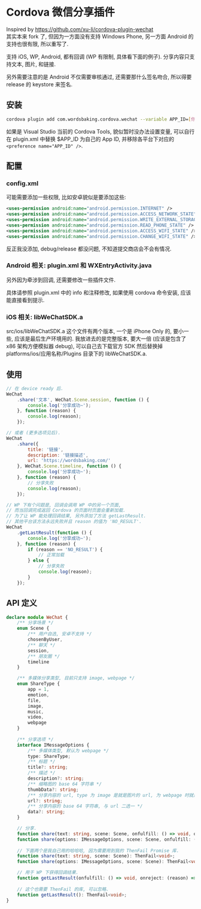 ﻿# Cordova 微信分享插件

Inspired by https://github.com/xu-li/cordova-plugin-wechat  
其实本来 fork 了, 但因为一方面没有支持 Windows Phone, 另一方面 Android 的支持也很有限, 所以重写了.

支持 iOS, WP, Android, 都有回调 (WP 有限制, 具体看下面的例子). 分享内容只支持文本, 图片, 和链接.

另外需要注意的是 Android 不仅需要审核通过, 还需要那什么签名吻合, 所以得要 release 的 keystore 来签名.

## 安装

```sh
cordova plugin add com.wordsbaking.cordova.wechat --variable APP_ID=[你的APPID]
```

如果是 Visual Studio 当前的 Cordova Tools, 貌似暂时没办法设置变量, 可以自行在 plugin.xml 中替换
$APP_ID 为自己的 App ID, 并移除各平台下对应的 `<preference name="APP_ID" />`.

## 配置

### config.xml

可能需要添加一些权限, 比如安卓貌似是要添加这些:

```xml
<uses-permission android:name="android.permission.INTERNET" />
<uses-permission android:name="android.permission.ACCESS_NETWORK_STATE" />
<uses-permission android:name="android.permission.WRITE_EXTERNAL_STORAGE" />
<uses-permission android:name="android.permission.READ_PHONE_STATE" />
<uses-permission android:name="android.permission.ACCESS_WIFI_STATE" />
<uses-permission android:name="android.permission.CHANGE_WIFI_STATE" />
```

反正我没添加, debug/release 都没问题, 不知道提交商店会不会有情况.

### Android 相关: plugin.xml 和 WXEntryActivity.java

另外因为牵涉到回调, 还需要修改一些插件文件.

具体请参照 plugin.xml 中的 info 和注释修改, 如果使用 cordova 命令安装, 应该能直接看到提示.

### iOS 相关: libWeChatSDK.a

src/ios/libWeChatSDK.a 这个文件有两个版本, 一个是 iPhone Only 的, 要小一些, 应该是最后生产环境用的.
我放进去的是完整版本, 要大一倍 (应该是包含了 x86 架构方便模拟器 debug), 可以自己去下载官方 SDK
然后替换掉 platforms/ios/应用名称/Plugins 目录下的 libWeChatSDK.a.

## 使用

```javascript
// 在 device ready 后.
WeChat
    .share('文本', WeChat.Scene.session, function () {
        console.log('分享成功~');
    }, function (reason) {
        console.log(reason);
    });

// 或者 (更多选项见后).
WeChat
    .share({
        title: '链接',
        description: '链接描述',
        url: 'https://wordsbaking.com/'
    }, WeChat.Scene.timeline, function () {
        console.log('分享成功~');
    }, function (reason) {
        // 分享失败
        console.log(reason);
    });

// WP 下有个问题是, 回调会调用 WP 中的另一个页面,
// 而当回调完成返回 Cordova 的页面时页面会重新加载.
// 为了让 WP 能处理回调结果, 另外添加了方法 getLastResult.
// 其他平台该方法永远失败并且 reason 的值为 'NO_RESULT'.
WeChat
    .getLastResult(function () {
        console.log('分享成功~');
    }, function (reason) {
        if (reason == 'NO_RESULT') {
            // 正常加载
        } else {
            // 分享失败
            console.log(reason);
        }
    });
```

## API 定义

```typescript
declare module WeChat {
    /** 分享场景 */
    enum Scene {
        /** 用户自选, 安卓不支持 */
        chosenByUser,
        /** 聊天 */
        session,
        /** 朋友圈 */
        timeline
    }

    /** 多媒体分享类型, 目前只支持 image, webpage */
    enum ShareType {
        app = 1,
        emotion,
        file,
        image,
        music,
        video,
        webpage
    }
    
    /** 分享选项 */
    interface IMessageOptions {
        /** 多媒体类型, 默认为 webpage */
        type: ShareType;
        /** 标题 */
        title?: string;
        /** 描述 */
        description?: string;
        /** 缩略图的 base 64 字符串 */
        thumbData?: string;
        /** 分享内容的 url, type 为 image 是就是图片的 url, 为 webpage 时就是链接的 url */
        url?: string;
        /** 分享内容的 base 64 字符串, 与 url 二选一 */
        data?: string;
    }

    // 分享.
    function share(text: string, scene: Scene, onfulfill: () => void, onreject: (reason) => void): void;
    function share(options: IMessageOptions, scene: Scene, onfulfill: () => void, onreject: (reason) => void): void;
    
    // 下面两个是我自己用的哈哈哈, 因为需要用到我的 ThenFail Promise 库.
    function share(text: string, scene: Scene): ThenFail<void>;
    function share(options: IMessageOptions, scene: Scene): ThenFail<void>;

    // 用于 WP 下获得回调结果.
    function getLastResult(onfulfill: () => void, onreject: (reason) => void): void;
    
    // 这个也需要 ThenFail 的库, 可以忽略.
    function getLastResult(): ThenFail<void>;
}
```